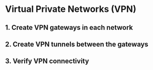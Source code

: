 # Virtual Private Networks (VPN)

## 1. Create VPN gateways in each network

## 2. Create VPN tunnels between the gateways

## 3. Verify VPN connectivity
